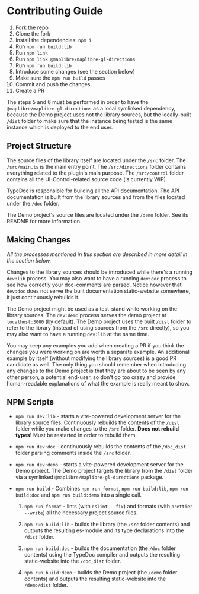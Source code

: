 # Contributing Guide

1. Fork the repo
2. Clone the fork
3. Install the dependencies: `npm i`
4. Run `npm run build:lib`
5. Run `npm link`
6. Run `npm link @maplibre/maplibre-gl-directions`
7. Run `npm run build:lib`
8. Introduce some changes (see the section below)
9. Make sure the `npm run build` passes
10. Commit and push the changes
11. Create a PR

The steps 5 and 6 must be performed in order to have the `@maplibre/maplibre-gl-directions` as a local symlinked dependency, because the Demo project uses not the library sources, but the locally-built `/dist` folder to make sure that the instance being tested is the same instance which is deployed to the end user.

## Project Structure

The source files of the library itself are located under the `/src` folder. The `/src/main.ts` is the main entry point. The `/src/directions` folder contains everything related to the plugin's main purpose. The `/src/control` folder contains all the UI-Control-related source code (is currently WIP).

TypeDoc is responsible for building all the API documentation. The API documentation is built from the library sources and from the files located under the `/doc` folder.

The Demo project's source files are located under the `/demo` folder. See its README for more information.

## Making Changes

_All the processes mentioned in this section are described in more detail in the section below._

Changes to the library sources should be introduced while there's a running `dev:lib` process. You may also want to have a running `dev:doc` process to see how correctly your doc-comments are parsed. Notice however that `dev:doc` does not serve the built documentation static-website somewhere, it just continuously rebuilds it.

The Demo project might be used as a test-stand while working on the library sources. The `dev:demo` process serves the demo project at `localhost:3000` (by default). The Demo project uses the built `/dist` folder to refer to the library (instead of using sources from the `/src` directly), so you may also want to have a running `dev:lib` at the same time.

You may keep any examples you add when creating a PR if you think the changes you were working on are worth a separate example. An additional example by itself (without modifying the library sources) is a good PR candidate as well. The only thing you should remember when introducing any changes to the Demo project is that they are about to be seen by any other person, a potential end-user, so don't go too crazy and provide human-readable explanations of what the example is really meant to show.

## NPM Scripts

- `npm run dev:lib` - starts a vite-powered development server for the library source files. Continuously rebuilds the contents of the `/dist` folder while you make changes to the `/src` folder. **Does not rebuild types!** Must be restarted in order to rebuild them.

- `npm run dev:doc` - continuously rebuilds the contents of the `/doc_dist` folder parsing comments inside the `/src` folder.

- `npm run dev:demo` - starts a vite-powered development server for the Demo project. The Demo project targets the library from the `/dist` folder via a symlinked `@maplibre/maplibre-gl-directions` package.

- `npm run build` - Combines `npm run format`, `npm run build:lib`, `npm run build:doc` and `npm run build:demo` into a single call.

  1. `npm run format` - lints (with `eslint --fix`) and formats (with `prettier --write`) all the necessary project source files.

  2. `npm run build:lib` - builds the library (the `/src` folder contents) and outputs the resulting es-module and its type declarations into the `/dist` folder.

  3. `npm run build:doc` - builds the documentation (the `/doc` folder contents) using the TypeDoc compiler and outputs the resulting static-website into the `/doc_dist` folder.

  4. `npm run build:demo` - builds the Demo project (the `/demo` folder contents) and outputs the resulting static-website into the `/demo/dist` folder.
